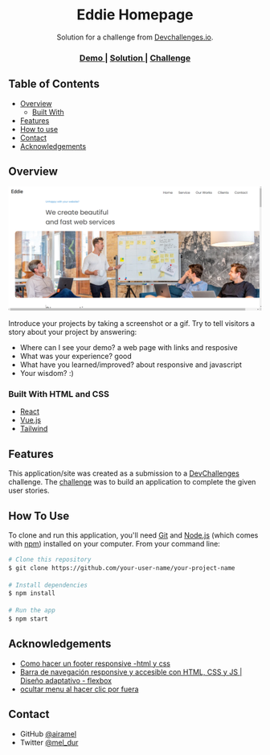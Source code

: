 <!-- Please update value in the {}  -->

<h1 align="center">Eddie Homepage</h1>

<div align="center">
   Solution for a challenge from  <a href="http://devchallenges.io" target="_blank">Devchallenges.io</a>.
</div>

<div align="center">
  <h3>
    <a href="https://airamel.github.io/seventh-challenge/">
      Demo
    </a>
    <span> | </span>
    <a href="https://github.com/airamel/seventh-challenge">
      Solution
    </a>
    <span> | </span>
    <a href="https://devchallenges.io/challenges/xobQBuf8zWWmiYMIAZe0">
      Challenge
    </a>
  </h3>
</div>

<!-- TABLE OF CONTENTS -->

## Table of Contents

- [Overview](#overview)
  - [Built With](#built-with)
- [Features](#features)
- [How to use](#how-to-use)
- [Contact](#contact)
- [Acknowledgements](#acknowledgements)

<!-- OVERVIEW -->

## Overview

![screenshot](https://github.com/airamel/seventh-challenge/blob/main/ss.png)

Introduce your projects by taking a screenshot or a gif. Try to tell visitors a story about your project by answering:

- Where can I see your demo? a web page with links and resposive
- What was your experience? good
- What have you learned/improved? about responsive and javascript
- Your wisdom? :)

### Built With HTML and CSS

<!-- This section should list any major frameworks that you built your project using. Here are a few examples.-->

- [React](https://reactjs.org/)
- [Vue.js](https://vuejs.org/)
- [Tailwind](https://tailwindcss.com/)

## Features

<!-- List the features of your application or follow the template. Don't share the figma file here :) -->

This application/site was created as a submission to a [DevChallenges](https://devchallenges.io/challenges) challenge. The [challenge](https://devchallenges.io/challenges/xobQBuf8zWWmiYMIAZe0) was to build an application to complete the given user stories.

## How To Use

<!-- Example: -->

To clone and run this application, you'll need [Git](https://git-scm.com) and [Node.js](https://nodejs.org/en/download/) (which comes with [npm](http://npmjs.com)) installed on your computer. From your command line:

```bash
# Clone this repository
$ git clone https://github.com/your-user-name/your-project-name

# Install dependencies
$ npm install

# Run the app
$ npm start
```

## Acknowledgements

<!-- This section should list any articles or add-ons/plugins that helps you to complete the project. This is optional but it will help you in the future. For example -->

- [Como hacer un footer responsive -html y css](https://www.youtube.com/watch?v=QEa1SvZlWtY)
- [Barra de navegación responsive y accesible con HTML, CSS y JS | Diseño adaptativo - flexbox](https://www.youtube.com/watch?v=xQstBIPeOdU&t=1238s)
- [ocultar menu al hacer clic por fuera](https://es.stackoverflow.com/questions/524631/ocultar-men%C3%BA-cuando-hago-clic-por-fuera)

## Contact

- GitHub [@airamel](https://github.com/airamel)
- Twitter [@mel_dur](https://twitter.com/mel_dur)
